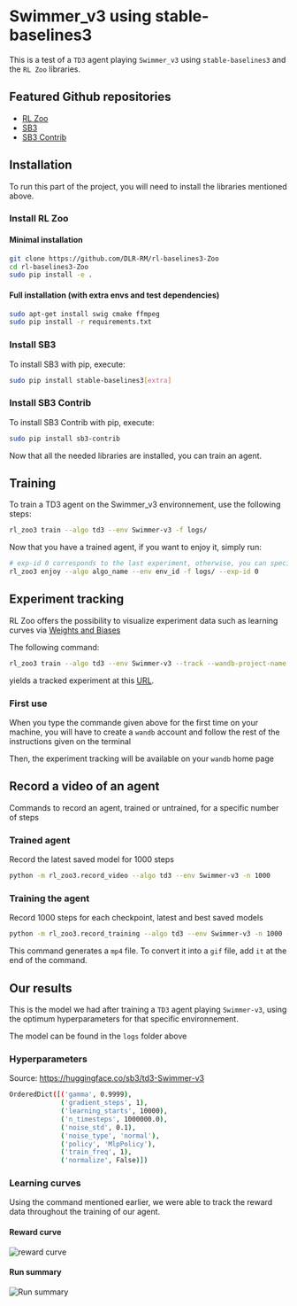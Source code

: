 
# Swimmer_v3 using stable-baselines3 



This is a test of a `TD3` agent playing `Swimmer_v3` using `stable-baselines3` and the `RL Zoo` libraries.




## Featured Github repositories

 - [RL Zoo](https://github.com/DLR-RM/rl-baselines3-zoo)
 - [SB3](https://github.com/DLR-RM/stable-baselines3)
 - [SB3 Contrib](https://github.com/Stable-Baselines-Team/stable-baselines3-contrib)


## Installation

To run this part of the project, you will need to install the libraries mentioned above. 

### Install RL Zoo

#### Minimal installation

```bash
git clone https://github.com/DLR-RM/rl-baselines3-Zoo
cd rl-baselines3-Zoo
sudo pip install -e .
```

#### Full installation (with extra envs and test dependencies)

```bash
sudo apt-get install swig cmake ffmpeg
sudo pip install -r requirements.txt
```

### Install SB3

To install SB3 with pip, execute:

```bash
sudo pip install stable-baselines3[extra]
```

### Install SB3 Contrib

To install SB3 Contrib with pip, execute:

```bash
sudo pip install sb3-contrib
```
Now that all the needed libraries are installed, you can train an agent.




## Training

To train a TD3 agent on the Swimmer_v3 environnement, use the following steps:

```bash
rl_zoo3 train --algo td3 --env Swimmer-v3 -f logs/
```

Now that you have a trained agent, if you want to enjoy it, simply run:

```bash
# exp-id 0 corresponds to the last experiment, otherwise, you can specify another ID
rl_zoo3 enjoy --algo algo_name --env env_id -f logs/ --exp-id 0
```
## Experiment tracking

RL Zoo offers the possibility to visualize experiment data such as learning curves via [Weights and Biases](https://wandb.ai/)

The following command:
```bash
rl_zoo3 train --algo td3 --env Swimmer-v3 --track --wandb-project-name sb3
```
yields a tracked experiment at this [URL](https://wandb.ai/openrlbenchmark/sb3/runs/1b65ldmh).

### First use

When you type the commande given above for the first time on your machine, you will have to create a `wandb` account and follow the rest of the instructions given on the terminal

Then, the experiment tracking will be available on your `wandb` home page

## Record a video of an agent

Commands to record an agent, trained or untrained, for a specific number of steps

### Trained agent

Record the latest saved model for 1000 steps
```bash
python -m rl_zoo3.record_video --algo td3 --env Swimmer-v3 -n 1000
``` 

### Training the agent

Record 1000 steps for each checkpoint, latest and best saved models
```bash
python -m rl_zoo3.record_training --algo td3 --env Swimmer-v3 -n 1000 -f logs --deterministic
```
This command generates a `mp4` file. To convert it into a `gif` file, add `it` at the end of the command.

## Our results

This is the model we had after training a `TD3` agent playing `Swimmer-v3`, using the optimum hyperparameters for that specific environnement.

The model can be found in the `logs` folder above

### Hyperparameters

Source: https://huggingface.co/sb3/td3-Swimmer-v3

```bash
OrderedDict([('gamma', 0.9999),
             ('gradient_steps', 1),
             ('learning_starts', 10000),
             ('n_timesteps', 1000000.0),
             ('noise_std', 0.1),
             ('noise_type', 'normal'),
             ('policy', 'MlpPolicy'),
             ('train_freq', 1),
             ('normalize', False)])
```

### Learning curves

Using the command mentioned earlier, we were able to track the reward data throughout the training of our agent.

#### Reward curve

![reward curve](https://github.com/PaulTiberiu/SSNB/blob/main/SB3/reward_curve.png)

#### Run summary

![Run summary](https://github.com/PaulTiberiu/SSNB/blob/main/SB3/run_summary.png)





